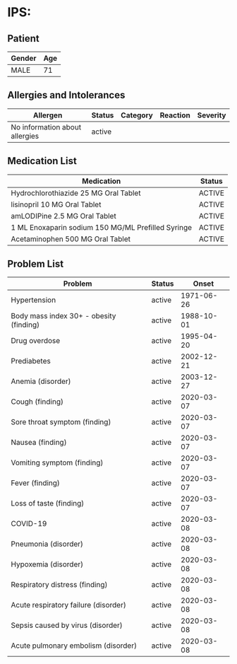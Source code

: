 # IPS:

## Patient

|Gender|Age|
|---|---|
|MALE|71|

## Allergies and Intolerances

|Allergen|Status|Category|Reaction|Severity|
|---|---|---|---|---|
|No information about allergies|active||||

## Medication List

|Medication|Status|
|---|---|
|Hydrochlorothiazide 25 MG Oral Tablet|ACTIVE|
|lisinopril 10 MG Oral Tablet|ACTIVE|
|amLODIPine 2.5 MG Oral Tablet|ACTIVE|
|1 ML Enoxaparin sodium 150 MG/ML Prefilled Syringe|ACTIVE|
|Acetaminophen 500 MG Oral Tablet|ACTIVE|

## Problem List

|Problem|Status|Onset|
|---|---|---|
|Hypertension|active|1971-06-26|
|Body mass index 30+ - obesity (finding)|active|1988-10-01|
|Drug overdose|active|1995-04-20|
|Prediabetes|active|2002-12-21|
|Anemia (disorder)|active|2003-12-27|
|Cough (finding)|active|2020-03-07|
|Sore throat symptom (finding)|active|2020-03-07|
|Nausea (finding)|active|2020-03-07|
|Vomiting symptom (finding)|active|2020-03-07|
|Fever (finding)|active|2020-03-07|
|Loss of taste (finding)|active|2020-03-07|
|COVID-19|active|2020-03-08|
|Pneumonia (disorder)|active|2020-03-08|
|Hypoxemia (disorder)|active|2020-03-08|
|Respiratory distress (finding)|active|2020-03-08|
|Acute respiratory failure (disorder)|active|2020-03-08|
|Sepsis caused by virus (disorder)|active|2020-03-08|
|Acute pulmonary embolism (disorder)|active|2020-03-08|
